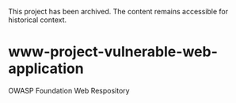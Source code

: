 This project has been archived. The content remains accessible for historical context.

# www-project-vulnerable-web-application
OWASP Foundation Web Respository
